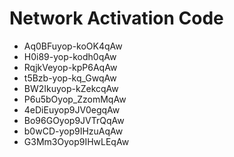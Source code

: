 # Network Activation Code
* Aq0BFuyop-koOK4qAw
* H0i89-yop-kodh0qAw
* RqjkVeyop-kpP6AqAw
* t5Bzb-yop-kq_GwqAw
* BW2Ikuyop-kZekcqAw
* P6u5bOyop_ZzomMqAw
* 4eDiEuyop9JV0egqAw
* Bo96GOyop9JVTrQqAw
* b0wCD-yop9IHzuAqAw
* G3Mm3Oyop9IHwLEqAw